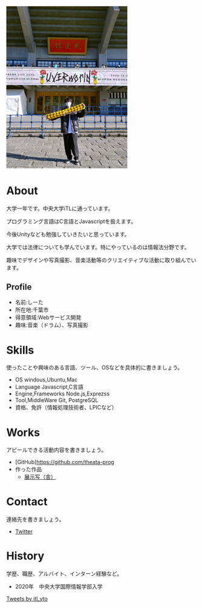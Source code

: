 <img src="20201225_104754_HDR.jpg" width="320px">

# About
大学一年です。中央大学iTLに通っています。

プログラミング言語はC言語とJavascriptを扱えます。

今後Unityなども勉強していきたいと思っています。

大学では法律についても学んでいます。特にやっているのは情報法分野です。

趣味でデザインや写真撮影、音楽活動等のクリエイティブな活動に取り組んでいます。　　

## Profile
- 名前:しーた
- 所在地:千葉市
- 得意領域:Webサービス開発
- 趣味:音楽（ドラム）、写真撮影

# Skills
使ったことや興味のある言語、ツール、OSなどを具体的に書きましょう。
- OS  windous,Ubuntu,Mac
- Language  Javascript,C言語
- Engine,Frameworks Node.js,Exprezss
- Tool,MiddleWare Git, PostgreSQL
- 資格、免許（情報処理技術者、LPICなど）

# Works
アピールできる活動内容を書きましょう。
- [GitHub]https://github.com/theata-prog
- 作った作品
  - [展示写（舎）](https://polar-earth-39625.herokuapp.com/)

# Contact
連絡先を書きましょう。
- [Twitter](https://twitter.com/home)

# History
学歴、職歴、アルバイト、インターン経験など。
- 2020年　中央大学国際情報学部入学

<a class="twitter-timeline" data-lang="ja" data-height="600" href="https://twitter.com/itl_yto?ref_src=twsrc%5Etfw">Tweets by itl_yto</a> <script async src="https://platform.twitter.com/widgets.js" charset="utf-8"></script>

